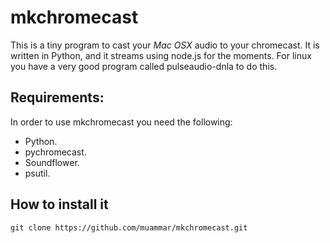 mkchromecast
============

This is a tiny program to cast your *Mac OSX* audio to your chromecast. It is
written in Python, and it streams using node.js for the moments. For linux you
have a very good program called pulseaudio-dnla to do this.

## Requirements:

In order to use mkchromecast you need the following:
* Python.
* pychromecast.
* Soundflower.
* psutil.

## How to install it

```
git clone https://github.com/muammar/mkchromecast.git
```
